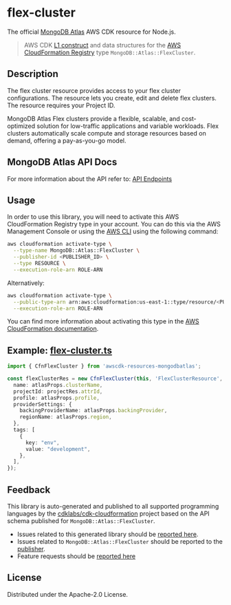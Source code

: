 # flex-cluster

The official [MongoDB Atlas](https://www.mongodb.com/) AWS CDK resource for Node.js.

> AWS CDK [L1 construct] and data structures for the [AWS CloudFormation Registry] type `MongoDB::Atlas::FlexCluster`.

[L1 construct]: https://docs.aws.amazon.com/cdk/latest/guide/constructs.html
[AWS CloudFormation Registry]: https://docs.aws.amazon.com/AWSCloudFormation/latest/UserGuide/registry.html

## Description

The flex cluster resource provides access to your flex cluster configurations. The resource lets you create, edit and delete flex clusters. The resource requires your Project ID.

MongoDB Atlas Flex clusters provide a flexible, scalable, and cost-optimized solution for low-traffic applications and variable workloads. Flex clusters automatically scale compute and storage resources based on demand, offering a pay-as-you-go model.

## MongoDB Atlas API Docs

For more information about the API refer to: [API Endpoints](https://www.mongodb.com/docs/atlas/reference/api-resources-spec/v2/#tag/Flex-Clusters)

## Usage

In order to use this library, you will need to activate this AWS CloudFormation Registry type in your account. You can do this via the AWS Management Console or using the [AWS CLI](https://aws.amazon.com/cli/) using the following command:

```sh
aws cloudformation activate-type \
  --type-name MongoDB::Atlas::FlexCluster \
  --publisher-id <PUBLISHER_ID> \
  --type RESOURCE \
  --execution-role-arn ROLE-ARN
```

Alternatively:

```sh
aws cloudformation activate-type \
  --public-type-arn arn:aws:cloudformation:us-east-1::type/resource/<PUBLISHER_ID>/MongoDB-Atlas-FlexCluster \
  --execution-role-arn ROLE-ARN
```

You can find more information about activating this type in the [AWS CloudFormation documentation](https://docs.aws.amazon.com/AWSCloudFormation/latest/UserGuide/registry-public.html).

## Example: [flex-cluster.ts](../../../examples/l1-resources/flex-cluster.ts)

```ts
import { CfnFlexCluster } from 'awscdk-resources-mongodbatlas';

const flexClusterRes = new CfnFlexCluster(this, 'FlexClusterResource', {
  name: atlasProps.clusterName,
  projectId: projectRes.attrId,
  profile: atlasProps.profile,
  providerSettings: {
    backingProviderName: atlasProps.backingProvider,
    regionName: atlasProps.region,
  },
  tags: [
    {
      key: "env",
      value: "development",
    },
  ],
});
```

## Feedback

This library is auto-generated and published to all supported programming languages by the [cdklabs/cdk-cloudformation] project based on the API schema published for `MongoDB::Atlas::FlexCluster`.

* Issues related to this generated library should be [reported here](https://github.com/cdklabs/cdk-cloudformation/issues/new?title=Issue+with+%40cdk-cloudformation%2Fmongodb-atlas-flexcluster+v1.0.0).
* Issues related to `MongoDB::Atlas::FlexCluster` should be reported to the [publisher](https://github.com/mongodb/mongodbatlas-cloudformation-resources/issues).
* Feature requests should be [reported here](https://feedback.mongodb.com/forums/924145-atlas?category_id=392596)

[cdklabs/cdk-cloudformation]: https://github.com/cdklabs/cdk-cloudformation

## License

Distributed under the Apache-2.0 License.

